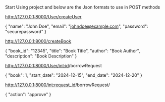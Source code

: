 Start Using project and below are the Json formats to use in POST methods

http://127.0.0.1:8000/User/createUser

{
    "name": "John Doe",
    "email": "johndoe@example.com",
    "password": "securepassword"
}


http://127.0.0.1:8000/createBook

{
    "book_id": "12345",
    "title": "Book Title",
    "author": "Book Author",
    "description": "Book Description"
}


http://127.0.0.1:8000/User/<int:id>/borrowRequest

{
    "book": 1,
    "start_date": "2024-12-15",
    "end_date": "2024-12-20"
}


http://127.0.0.1:8000/<int:request_id>/borrowRequest/

{
  "action": "approve"
}

